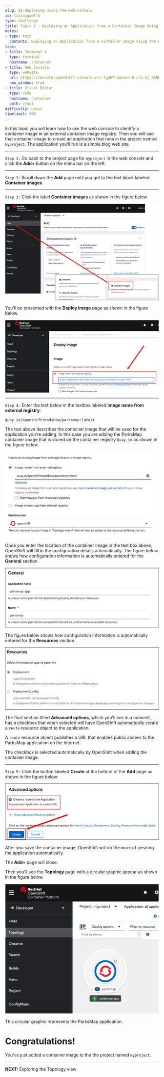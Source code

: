 ```yaml
---
slug: 02-deploying-using-the-web-console
id: txxiaagm0ffb
type: challenge
title: Topic 2 - Deploying an Application from a Container Image Using the Web Console
notes:
- type: text
  contents: Deploying an Application from a Container Image Using the Web Console
tabs:
- title: Terminal 1
  type: terminal
  hostname: container
- title: Web Console
  type: website
  url: https://console-openshift-console.crc-lgph7-master-0.crc.${_SANDBOX_ID}.instruqt.io
  new_window: true
- title: Visual Editor
  type: code
  hostname: container
  path: /root
difficulty: basic
timelimit: 500
---
```

In this topic you will learn how to use the web console to identify a container image in an external container image registry. Then you will use that container image to create an application that runs in the project named `myproject`. The application you'll run is a simple blog web site.

----

`Step 1:` Go back to the project page for `myproject` in the web console and click the **Add+** button on the menu bar on the left.

----

`Step 2:` Scroll down the **Add** page until you get to the text block labeled **Container images**.

----

`Step 3:`  Click the label **Container images** as shown in the figure below.

![Select container](../assets/select-container-with-code.png)


You'll be presented with the **Deploy Image** page as shown in the figure below.

![Deploy Image](../assets/deploy-container.png)

----

`Step 4:`  Enter the text below in the textbox labeled **Image name from external registry**:

```
quay.io/openshiftroadshow/parksmap:latest
```

The text above describes the container image that will be used for the application you're adding. In this case you are adding the ParksMap container image that is stored on the container registry `Quay.io` as shown in the figure below.

![Container image definition](../assets/config-image-00.png)

Once you enter the location of the container image in the text box above, OpenShift will fill in the configuration details automatically. The figure below shows how configuration information is automatically entered for the **General** section.

![Container image definition General](../assets/config-image-01.png)

 The figure below shows how configuration information is automatically entered for the **Resources** section.

 ![Container image definition Adv](../assets/config-image-02.png)

The final section titled **Advanced options**, which you'll see in a moment, has a checkbox that when selected will have OpenShift automatically create a `route` resource object to the application.

A `route` resource object publishes a URL that enables public access to the ParksMap application on the Internet.

The checkbox is selected automatically by OpenShift when adding the container image.

----

`Step 5:` Click the button labeled **Create** at the bottom of the **Add** page as shown in the figure below:

![Save Image](../assets/save-image-config.png)

After you save the container image, OpenShift will do the work of creating the application automatically.

The **Add+** page will close.

Then you'll see the **Topology** page with a circular graphic appear as shown in the figure below.

![Topology View](../assets/topology-view-with-app.png)

This circular graphic represents the ParksMap application.

# Congratulations!

You've just added a container image to the the project named `myproject`.

----

**NEXT:** Exploring the Topology view